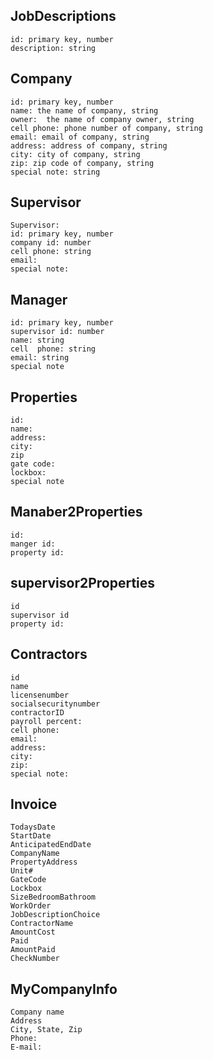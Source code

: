 ## JobDescriptions
```
id: primary key, number
description: string
```
## Company
```
id: primary key, number
name: the name of company, string
owner:  the name of company owner, string
cell phone: phone number of company, string
email: email of company, string
address: address of company, string
city: city of company, string
zip: zip code of company, string
special note: string
```

## Supervisor
```
Supervisor:
id: primary key, number
company id: number
cell phone: string
email:
special note:
```

## Manager
```
id: primary key, number
supervisor id: number
name: string
cell  phone: string
email: string
special note
```

## Properties
```
id:
name:
address:
city:
zip
gate code:
lockbox:
special note
```

## Manaber2Properties
```
id:
manger id:
property id:
```

## supervisor2Properties
```
id
supervisor id
property id:
```

## Contractors
```
id
name
licensenumber
socialsecuritynumber
contractorID
payroll percent:
cell phone:
email:
address:
city:
zip:
special note:
```

## Invoice
```
TodaysDate
StartDate
AnticipatedEndDate
CompanyName
PropertyAddress
Unit#
GateCode
Lockbox
SizeBedroomBathroom
WorkOrder
JobDescriptionChoice
ContractorName
AmountCost
Paid
AmountPaid
CheckNumber
```

## MyCompanyInfo
```
Company name
Address
City, State, Zip
Phone:
E-mail:
```
